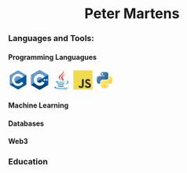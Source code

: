 <h1 align="center">Peter Martens</h1>

<h3 align="left">Languages and Tools:</h3>

<h4>Programming Languagues</h4>
  <p align="left">
    <img src="https://raw.githubusercontent.com/devicons/devicon/master/icons/c/c-original.svg" alt="c" width="40" height="40"/> 
    <img src="https://raw.githubusercontent.com/devicons/devicon/master/icons/cplusplus/cplusplus-original.svg" alt="cplusplus" width="40" height="40"/> 
    <img src="https://raw.githubusercontent.com/devicons/devicon/master/icons/java/java-original.svg" alt="java" width="40" height="40"/>
    <img src="https://raw.githubusercontent.com/devicons/devicon/master/icons/javascript/javascript-original.svg" alt="javascript" width="40" height="40"/>
    <img src="https://raw.githubusercontent.com/devicons/devicon/master/icons/python/python-original.svg" alt="python" width="40" height="40"/>
  </p>
  
  <h4>Machine Learning</h4>
  <p align="left">
  </p>
  
  <h4>Databases</h4>
  <p align="left">
  </p>
  
  <h4>Web3</h4>
   <p align="left">
  </p>
  
<h3 align="left">Education</h3>

<h4>
